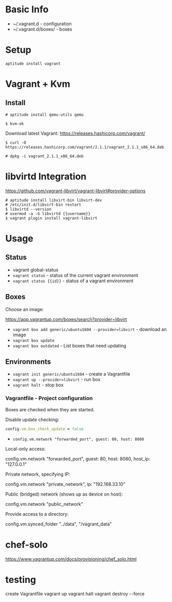 # Basic Info

* ~/.vagrant.d - configuration
* ~/.vagrant.d/boxes/ - boxes

# Setup

```shell
aptitude install vagrant
```

# Vagrant + Kvm

## Install

```shell
# aptitude install qemu-utils qemu

$ kvm-ok
```

Download latest Vagrant:
https://releases.hashicorp.com/vagrant/

```
$ curl -O https://releases.hashicorp.com/vagrant/2.1.1/vagrant_2.1.1_x86_64.deb

# dpkg -i vagrant_2.1.1_x86_64.deb
```

# libvirtd Integration

https://github.com/vagrant-libvirt/vagrant-libvirt#provider-options

```
# aptitude install libvirt-bin libvirt-dev
# /etc/init.d/libvirt-bin restart
$ libvirtd --version
# usermod -a -G libvirtd {{username}}
$ vagrant plugin install vagrant-libvirt
```

# Usage

## Status

* vagrant global-status
* `vagrant status` - status of the current vagrant environment
* `vagrant status {{id}}` - status of a vagrant environment

## Boxes

Choose an image:

https://app.vagrantup.com/boxes/search?provider=libvirt

* `vagrant box add generic/ubuntu1604 --provider=libvirt` - download an image
* `vagrant box update`
* `vagrant box outdated` - List boxes that need updating

## Environments

* `vagrant init generic/ubuntu1604` - create a Vagrantfile
* `vagrant up --provider=libvirt` - run box
* `vagrant halt` - stop box

### Vagrantfile - Project configuration

Boxes are checked when they are started.

Disable update checking:

```ruby
config.vm.box_check_update = false
```

* `config.vm.network "forwarded_port", guest: 80, host: 8080`

Local-only access:

config.vm.network "forwarded_port", guest: 80, host: 8080, host_ip: "127.0.0.1"

Private network, specifying IP:

config.vm.network "private_network", ip: "192.168.33.10"

Public (bridged) network (shows up as device on host):

config.vm.network "public_network"

Provide access to a directory:

config.vm.synced_folder "../data", "/vagrant_data"

# chef-solo

https://www.vagrantup.com/docs/provisioning/chef_solo.html

# testing

create Vagrantfile
vagrant up
vagrant halt
vagrant destroy --force
